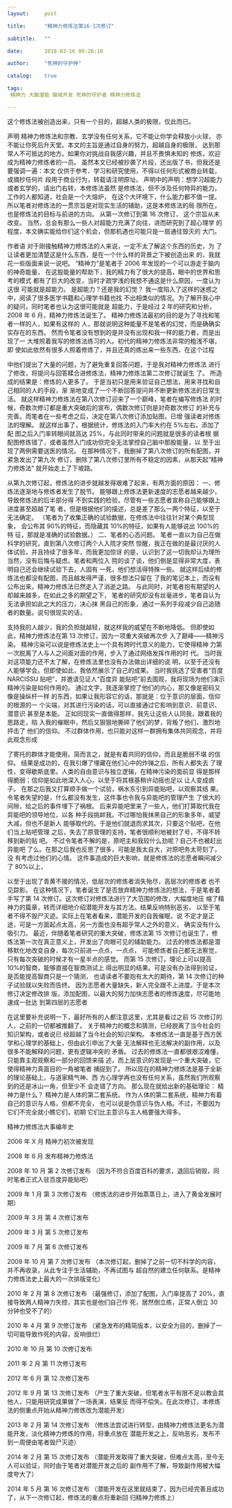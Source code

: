```yaml
---
layout:     post

title:      "精神力修炼法第16-1次修订"

subtitle:   ""

date:       2018-03-16 09:26:10

author:     "死神的守护神"

catalog:    true

tags:
 精神力 大脑潜能 脑域开发 死神的守护者 精神力修炼法

---
```




这个修炼法被创造出来，只有一个目的，超越人类的极限，仅此而已。

声明
精神力修炼法和宗教、玄学没有任何关系，它不能让你学会释放小火球，
亦不能让你死后升天堂。本文的主旨是通过自身的努力，超越自身的极限，
达到那常人不可抵达的地方。如果你对挑战自我感兴趣，并且不畏惧未知的
修炼，欢迎成为精神力修炼者的一员。
虽然本文已经被抄袭了片段，还出版了书，但我还是要强调一遍：本文
仅供于参考、学习和研究使用，不得以任何形式被商业转载，或摘抄任何片
段用于商业行为，转载请注明原址。
声明中的声明：想学习超能力或者玄学的，请出门右转，本修炼法虽然
是修炼法，但不涉及任何特异的能力，工作的人都知道，社会是一个大熔炉，
在这个大环境下，什么能力都不值一提。
所以笔者对修炼法的一贯宗旨是对现实生活的辅助，这是本修炼法的局
限所在，也是修炼法的目标与前进的方向。 从第一次修订到第 16 次修订，
这个宗旨从未改变。
当然，总会有那么一些人对超能力充满了向往，进而研究到了超心理学
的程度，本文确实能给你们这个机会，但那机遇也可能只是一扇通往毁灭的
大门。

作者语
对于刚接触精神力修炼法的人来说，一定不太了解这个东西的历史，为
了让读者更加清楚这是什么东西，是在一个什么样的背景之下被创造出来
的，我就花一些版面来说一说吧。
“精神力”是笔者于 2006 年发现的一个可以游走于脑内的神奇能量，
在这股能量的帮助下，我的精力有了很大的提高，眼中的世界和思考的模式
都有了巨大的改变，当时才疏学浅的我想不通这是什么原因，一度认为这很
可能就是超能力。
是超能力？还是我的幻觉？
我一度陷入了这样的迷惑之中，阅读了很多医学书籍和心理学书籍也找
不出相类似的情况。为了解开我心中的疑问，同时笔者也认为这很可能就是
超能力，于是经过 2 年的研究和分析，2008 年 6 月，精神力修炼法诞生了。
精神力修炼法最初的目的是为了寻找和笔者一样的人，如果有这样的
人，那就说明这种能量不是笔者的幻觉，而是确确实实存在的东西。
然而令笔者没有想到的是并没有出现和我一样的能力者，而是出现了一
大堆照着我写的修炼法练习的人。初代的精神力修炼法非常的粗浅不堪，即
使如此依然有很多人照着修炼了，并且还真的练出来一些东西，在这个过程

中他们提出了大量的问题，为了避免重复回答问题，于是我对精神力修炼法
进行了修改，将提问与回答糅合进修炼法，精神力修炼法第二次修订就诞生
了。
所造成的结果是：修炼的人更多了。
于是当初只是用来验证自己想法，用来寻找和自己相同的人的手段，渐
渐地变成了一个不断回答提问并不断更新修炼法的日常生活。
就这样精神力修炼法在第八次修订迎来了一个巅峰，笔者在编写修炼法
的时候，奇数次修订都是重大突破后的宣布，偶数次修订则是对奇数次修订
的补充与完善。而笔者在一些考虑之后，决定在第八次修订添加贴图，已增
强读者对修炼法的理解。
就这样出事了，根据统计，修炼法的入门率大约在 5%左右。添加了配
图之后入门率转眼间就高达 25%，与此同时带来的问题就是很多的读者根
据配图修炼错了，或者虽然入门成功但完全无法掌控自己脑中那股能量，以
至于出现了两例需要送医的情况。
在那种情况下，我删掉了第八次修订的所有配图，并紧急发出了第九次
修订，删除了第八次修订里所有不稳定的因素，从那天起“精神力修炼法”
就开始走上了下坡路。

从第九次修订起，修炼法的进步就越发得艰难了起来，有两方面的原因：
一、修炼法逐渐地与修炼者发生了脱节。
能够跟上修炼法更新速度的志愿者越来越少，导致修炼法的后半部分得
不到实践的检验，尽管有一些志愿者宣称自己能够跟上进度甚至超越了笔
者，但是根据他们的描述，总是差了那么一两个特征，以至于无法确定。
（笔者为了收集正确的试验数据，在修炼法中往往针对某个典型现象，
会公布其 90%的特征，而隐藏其 10%的特征，如果有人能够说出 100%的特
征，那就是准确的试验数据。）
二、笔者的心态问题。
笔者一直以为自己在做科学的研究，直到第八次修订两个人入院才突然
惊醒，我正在做的是最讨厌的人体试验，并且持续了很多年，而我更加惊讶
的是，认识到了这一切我却认为理所当然，没有后悔与疑虑。笔者和两位入
院的谈了谈，他们倒是显得非常大度，表明自己还会继续试验下去，人固有
一死，他们想活得特殊一些。
就这样后续的修炼法也都没有配图，而且越发得严谨，很多想法只留在
了我的笔记本上，而没有公布出来，精神力修炼法已然走入了消逝之路。
与此同时，对笔者抱有期望的人却越来越多，在如此之多的期望之下，
笔者的研究却没有丝毫进步，笔者自认为无法承担如此之大的压力，决心抹
黑自己的形象，通过一系列手段减少自己追随者的数量。说句很现实的话，

支持我的人越少，我的负担就越轻，就这样我的威望在不断地降低。
但即使如此，精神力修炼法在第 13 次修订，因为一项重大突破再次步
入了巅峰——精神污染。
精神污染可以说是修炼法史上一个具有跨时代意义的能力，它使得精神
力第一次脱离了人与人之间面对面的作用，步入了通过网络发挥作用的时
代。
当时我对这项能力还不太了解，在修炼法里也没有办法做出详细的说
明，以至于还没有人能够学会。但即使如此，我依然展示了自己的成果。
当时我挑选了受害者“百度 NARCISSU 贴吧”，并邀请见证人“百度异
能贴吧”前去围观，我将现场为他们演示精神污染是如何作用的。
通过文字，我逐渐掌控了他们的内心，那又像是密码又像是操纵杆一样
的东西，如果让我形容它的话，那就是：位于意识的层面，信仰的根源的一
个尖端，对其进行污染的话，可以直接通过它影响到意识、前意识、潜意识
甚至是本能。
正如同现实一直做得那样，我先让这些人认同我，跟着我的思路走，陷
入我的催眠中，然后又狠狠地撕碎了他们的梦，背叛了他们，激烈地抨击了
他们的信仰。
不过群体作用，也只能对这样一群拥有集体共同观念，并将此观念形成

了寄托的群体才能使用。简而言之，就是有着共同的信仰，而且是脆弱不堪
的信仰。
结果是成功的，在我引爆了埋藏在他们心中的炸弹之后，所有人都失去
了理性，变得歇斯底里。人类的自由意识与独立逻辑，在精神污染的面前显
得是那样得脆弱；信仰是如此地深入人心，以至于将其根基稍许动摇也足以
让人变成疯子。
在那之后我又打算顺手做一个试验，祸水东引到异能贴吧，以观察其结
果。令笔者失望的是，什么都没有发生，这件事也令我与异能吧的管理产生
了很大的间隙，给之后的事件埋下了祸根。
后来异能吧里来了一些人，他们打算取代我在异能吧的领导地位，以各
种手段挑衅我。不过哪怕我抹黑自己的形象多年，威望大减，但也不是新人
能够取代的。于是他们就退而求其次，只要这个贴吧，在他们当上贴吧管理
之后，失去了原管理的支持，笔者很顺利地被封了号，不得不转移到新的贴
吧。
不过令笔者不解的是，原吧主和我较什么劲呢？自己不也被赶出异能吧
了么。在那之后我也反思了很多，可能是我太自大，对原吧务太苛刻了，没
有考虑过他们的心情。
这件事造成的巨大影响，就是修炼法的志愿者瞬间减少了 80%以上，

以至于出现了青黄不接的情况，低层次的修炼者消失殆尽，高层次的修炼者
也不见踪影。
在这种情况下，笔者诞生了是否放弃精神力修炼法的想法，于是笔者着
手写了第 14 次修订。这次修订对修炼法进行了大范围的修改，大幅度地压
缩了精神力的篇章，转而详细地介绍潜能开发与其方法。结果反响特别恶劣，
以至于笔者不得不毁尸灭迹。实际上在笔者看来，潜能开发的自我催眠，说
不定才是正途，可是一方面起点太高，另一方面也没有超乎常人之外的意义，
确实没有什么吸引力。
最近，伴随着笔者研究的重大突破，修炼法第 15 次修订也诞生了，修
炼法第一次在真正意义上，开发出了肉眼可见的辅助能力。
过去的修炼法都是潜移默化地改变自身，每次只前进一点点，一点点，
可能修炼者自己都无法察觉，只有每次突破的时候才有一星半点的感觉。
而第 15 次修订，理论上可以提高 10%的智商，能够直接在智商测试上
得出明显的结果。可是没有办法得到验证，是否能提高智商只是一个猜测，
也请读者不要抱有太大的期待，第 14 次修订的种子试验就以失败而告终。
因为志愿者大量缺失，新人完全跟不上进度。于是本次修订决定修改排
版，添加配图，以最大的努力加快志愿者的修炼速度，尽可能地速成一批达
到第四层的志愿者

在这里要补充说明一下，最好所有的人都注意这里，尤其是看过之前
15 次修订的人，之前的一切都被推翻了。
关于精神力的概念和猜测，已经脱离了当今社会的知识架构，或者说已
经超越了当今社会的知识架构。
本修炼法一直是基于西方医学和心理学的基础上，但由此引申出了大量
无法解释也无法解决的副作用，以及很多不能解释的问题，更有逻辑冲突的
矛盾。
过去的修炼法一直都很艰涩难懂，只能靠主观观察和一部分的回馈来描
述，而上层意识的发现是一个重大突破，它使得精神力真面目的一角被笔者
捕捉到了。
所以现在的精神力修炼法是基于全新的理论基础上，与道家精气神、西
方心理学再也没有任何关系，虽然我们所观察到的还是冰山一角，但至少不
会走错了方向。
那么现在就给出新的基础理论：
精神力是什么？
精神力是人体的第二套系统。
作为人体的第二套系统，精神力有着自己的意识与人格，但都不完全，
也可以说是伪意识与伪人格。不过，不要因为它们不完全就小瞧它们，初期
它们比主意识与主人格要强大得多。

精神力修炼法大事编年史

2006 年 X 月 精神力初次被发现

2008 年 6 月 发布精神力修炼法

2008 年 10 月 第 2 次修订发布
（因为不符合百度百科的要求，退回后销毁，同时笔者正式入驻百度异能贴吧）

2009 年 1 月 第 3 次修订发布
（修炼法的进步开始蒸蒸日上，进入了黄金发展时期）

2009 年 3 月 第 4 次修订发布

2009 年 3 月 第 5 次修订发布

2009 年 7 月 第 6 次修订发布

2009 年 10 月 第 7 次修订发布
（本次修订起，删掉了之前一切不科学的内容，并不再收录，从此专注于生活辅助，不再试图与
超自然的建立任何联系。是精神力修炼法史上最大的一次排版变化）

2010 年 2 月 第 8 次修订发布
（最强修订，添加了配图，入门率提高了 20%，直接导致两人精神力失控，其实也是他们自己作
死，居然倒立练，正常人倒立 30 分钟也受不了的）

2010 年 4 月 第 9 次修订发布
（紧急发布的精简版本，以安全为目的，删掉了一切可能导致作死的内容，反响很烂）

2010 年 10 月 第 10 次修订发布

2011 年 2 月 第 11 次修订发布

2012 年 6 月 第 12 次修订发布

2012 年 9 月 第 13 次修订发布
（产生了重大突破，但笔者水平有限不足以教会其他人，只能用研究成果做了一场表演，结果反
而得不偿失。在此次修订，本修炼法的侧重点开始从精神力修炼改为潜能开发）

2013 年 2 月 第 14 次修订发布
（修炼法尝试进行转型，由精神力修炼法更名为潜能开发，淡化精神力修炼的作用，将重点放在
潜能开发之上，反响恶劣，发布不到一周便由笔者毁尸灭迹）

2014 年 2 月 第 15 次修订发布
（潜能开发取得了重大突破，但难点太高，至今无人可以验证，同时由于笔者对潜能开发之后的
副作用不了解，导致副作用被大幅度夸大了）

2014 年 5 月 第 16 次修订发布
（潜能开发在这里就结束了，因为已经完善且成功了，从下一次修订起，修炼法的重点将重新回
归精神力修炼上）



